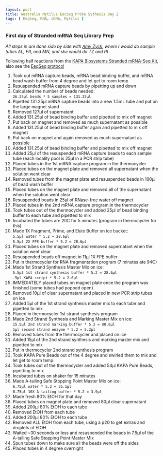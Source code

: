 ```yaml
---
layout: post
title: Australia Mytilus EecSeq Probe Sythesis Day 2
tags: [ EeqSeq, RNA, cDNA, Mytilus ]
---
```


### First day of Stranded mRNA Seq Library Prep  
_All steps in are done side by side with [Amy Zyck](https://github.com/amaeliazyck), where I would do sample tubes AL, FR, and MN, and she would do TZ and RI_  

Following half reactions from the [KAPA Biosystems Stranded mRNA-Seq Kit](https://www.kapabiosystems.com/product-applications/products/next-generation-sequencing-2/rna-library-preparation-2/kapa-stranded-mrna-seq-kits/#accordion-order), also see the [EeqSeq protocol](https://github.com/jpuritz/EecSeq/blob/master/Protocol.md#stranded-mrna-seq-library-prep)

1. Took out mRNA capture beads, mRNA bead binding buffer, and mRNA bead wash buffer from 4 degree and let get to room temp
2. Resuspended mRNA capture beads by pipetting up and down
3. Calculated the number of beads needed:  
    `26.25μl beads * 5 samples = 131.25μl`
4. Pipetted 131.25μl mRNA capture beads into a new 1.5mL tube and put on the large magnet stand
5. Removed 127μl of supernatant
6. Added 131.25μl of bead binding buffer and pipetted to mix off magnet
7. Put back on magnet and removed as much supernatant as possible
8. Added 131.25μl of bead binding buffer again and pipetted to mix off magnet
9. Put back on magnet and again removed as much supernatant as possible
10. Added 131.25μl of bead binding buffer and pipetted to mix off magnet
11. Added 25μl of the resuspended mRNA capture beads to each sample tube (each locality pool is 25μl in a PCR strip tube)
12. Placed tubes in the 1st mRNA capture program in the thermocycler
13. Placed tubes on the magnet plate and removed all supernatant when the solution went clear
14. Removed tubes from the magnet plate and resuspended beads in 100μl of bead wash buffer
15. Placed tubes on the magnet plate and removed all of the supernatant when the solution went clear
16. Resuspended beads in 25μl of RNase-free water off magnet
17. Placed tubes in the 2nd mRNA capture program in the thermocycler
18. Took tubes out of the thermocycler and added 25μl of bead binding buffer to each tube and pipetted to mix
19. Incubated the tubes are 20C for 5 minutes (program in thermocycler for this)
20. Made 1X Fragment, Prime, and Elute Buffer on ice bucket:  
  `5.5μl water * 5.2 = 28.6μl`     
  `5.5μl 2X FPE buffer * 5.2 = 28.6μl `
21. Placed tubes on the magnet plate and removed supernatant when the solution went clear
22. Resuspended beads off magnet in 11μl 1X FPE buffer
23. Put in thermocycler for RNA fragmentation program (7 minutes ate 94C)
24. Made 1st Strand Synthesis Master Mix on ice:  
    `5.5μl 1st strand synthesis buffer * 5.2 = 28.6μl`  
    `.5μl KAPA script * 5.2 = 2.6μl`
25. IMMEDIATELY placed tubes on magnet plate once the program was finished (some tubes had popped open)
26. Removed 10μl of clear supernatant and placed in new PCR strip tubes on ice
27. Added 5μl of the 1st strand synthesis master mix to each tube and pipetted to mix
28. Placed in thermocycler 1st strand synthesis program
29. Made 2nd Strand Synthesis and Marking Master Mix on ice:  
    `15.5μl 2nd strand marking buffer * 5.2 = 80.6μl`  
    `1μl second strand enzyme * 5.2 = 5.2μl`
30. Removed tubes from the thermocycler and placed on ice
31. Added 15μl of the 2nd strand synthesis and marking master mix and pipetted to mix
32. Put in thermocycler 2nd strand synthesis program
33. Took KAPA Pure Beads out of the 4 degree and swirled them to mix and let get to room temp
34. Took tubes out of the thermocycler and added 54μl KAPA Pure Beads, pipetting to mix
35. Incubated tubes on shaker for 15 minutes
36. Made A-tailing Safe Stopping Point Master Mix on ice:  
    `6.75μl water * 5.2 = 35.1μl`  
    `0.75μl 10X A-tailing buffer * 5.2 = 3.9μl`
37. Made fresh 80% EtOH for that day
38. Placed tubes on magnet plate and removed 80μl clear supernatant
39. Added 200μl 80% EtOH to each tube
40. Removed EtOH from each tube
41. Added 200μl 80% EtOH to each tube
42. Removed ALL EtOH from each tube, using a p20 to get extras and droplets of EtOH
43. Waited ~30 seconds or less and resuspended the beads in 7.5μl of the A-tailing Safe Stopping Point Master Mix
44. Spun tubes down to make sure all the beads were off the sides  
45. Placed tubes in 4 degree overnight 
